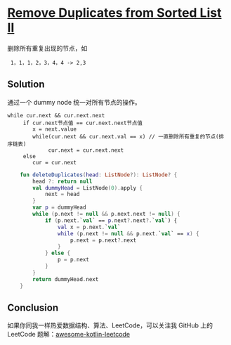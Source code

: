 # [Remove Duplicates from Sorted List II][title]
删除所有重复出现的节点，如 
```
 1，1，1，2，3，4，4 -> 2,3
```

## Solution
通过一个 dummy node 统一对所有节点的操作。

```C++伪代码 
while cur.next && cur.next.next
     if cur.next节点值 == cur.next.next节点值
        x = next.value
        while(cur.next && cur.next.val == x) // 一直删除所有重复的节点(排序链表)
             cur.next = cur.next.next
     else
        cur = cur.next
```

```kotlin
    fun deleteDuplicates(head: ListNode?): ListNode? {
        head ?: return null
        val dummyHead = ListNode(0).apply {
            next = head
        }
        var p = dummyHead
        while (p.next != null && p.next.next != null) {
            if (p.next.`val` == p.next?.next?.`val`) {
                val x = p.next.`val`
                while (p.next != null && p.next.`val` == x) {
                    p.next = p.next?.next
                }
            } else {
                p = p.next
            }
        }
        return dummyHead.next
    }
```

## Conclusion
如果你同我一样热爱数据结构、算法、LeetCode，可以关注我 GitHub 上的 LeetCode 题解：[awesome-kotlin-leetcode][akl]

[title]: https://leetcode-cn.com/problems/remove-duplicates-from-sorted-list-ii/
[akl]: https://github.com/NightXlt/awesome-kotlin-leetcode
